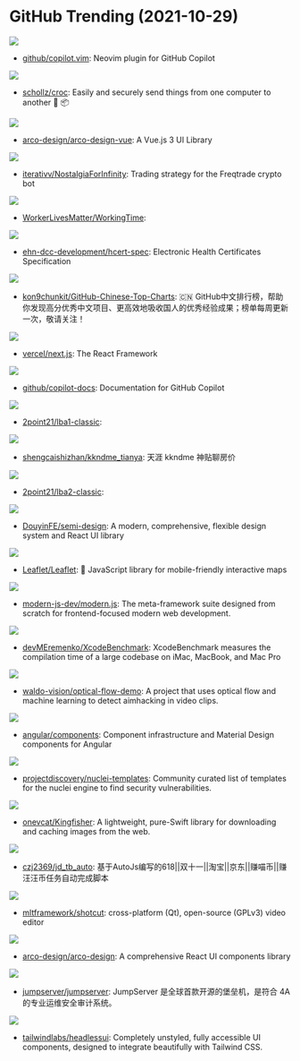 # GitHub Trending (2021-10-29)

![](https://img.shields.io/badge/Vim%20script-New%20267-green?style=flat-square&logo=appveyor)
- [github/copilot.vim](https://github.com/github/copilot.vim): Neovim plugin for GitHub Copilot

![](https://img.shields.io/badge/Go-New%2041-green?style=flat-square&logo=appveyor)
- [schollz/croc](https://github.com/schollz/croc): Easily and securely send things from one computer to another 🐊 📦

![](https://img.shields.io/badge/TypeScript-New%2071-green?style=flat-square&logo=appveyor)
- [arco-design/arco-design-vue](https://github.com/arco-design/arco-design-vue): A Vue.js 3 UI Library

![](https://img.shields.io/badge/Python-New%202-green?style=flat-square&logo=appveyor)
- [iterativv/NostalgiaForInfinity](https://github.com/iterativv/NostalgiaForInfinity): Trading strategy for the Freqtrade crypto bot

![](https://img.shields.io/badge/none-New%20213-green?style=flat-square&logo=appveyor)
- [WorkerLivesMatter/WorkingTime](https://github.com/WorkerLivesMatter/WorkingTime): 

![](https://img.shields.io/badge/Makefile-New%2015-green?style=flat-square&logo=appveyor)
- [ehn-dcc-development/hcert-spec](https://github.com/ehn-dcc-development/hcert-spec): Electronic Health Certificates Specification

![](https://img.shields.io/badge/Java-New%20124-green?style=flat-square&logo=appveyor)
- [kon9chunkit/GitHub-Chinese-Top-Charts](https://github.com/kon9chunkit/GitHub-Chinese-Top-Charts): 🇨🇳 GitHub中文排行榜，帮助你发现高分优秀中文项目、更高效地吸收国人的优秀经验成果；榜单每周更新一次，敬请关注！

![](https://img.shields.io/badge/JavaScript-New%20244-green?style=flat-square&logo=appveyor)
- [vercel/next.js](https://github.com/vercel/next.js): The React Framework

![](https://img.shields.io/badge/Python-New%20657-green?style=flat-square&logo=appveyor)
- [github/copilot-docs](https://github.com/github/copilot-docs): Documentation for GitHub Copilot

![](https://img.shields.io/badge/Assembly-New%2063-green?style=flat-square&logo=appveyor)
- [2point21/lba1-classic](https://github.com/2point21/lba1-classic): 

![](https://img.shields.io/badge/none-New%2072-green?style=flat-square&logo=appveyor)
- [shengcaishizhan/kkndme_tianya](https://github.com/shengcaishizhan/kkndme_tianya): 天涯 kkndme 神贴聊房价

![](https://img.shields.io/badge/Assembly-New%2059-green?style=flat-square&logo=appveyor)
- [2point21/lba2-classic](https://github.com/2point21/lba2-classic): 

![](https://img.shields.io/badge/TypeScript-New%20570-green?style=flat-square&logo=appveyor)
- [DouyinFE/semi-design](https://github.com/DouyinFE/semi-design): A modern, comprehensive, flexible design system and React UI library

![](https://img.shields.io/badge/JavaScript-New%2030-green?style=flat-square&logo=appveyor)
- [Leaflet/Leaflet](https://github.com/Leaflet/Leaflet): 🍃 JavaScript library for mobile-friendly interactive maps

![](https://img.shields.io/badge/TypeScript-New%20301-green?style=flat-square&logo=appveyor)
- [modern-js-dev/modern.js](https://github.com/modern-js-dev/modern.js): The meta-framework suite designed from scratch for frontend-focused modern web development.

![](https://img.shields.io/badge/Swift-New%2093-green?style=flat-square&logo=appveyor)
- [devMEremenko/XcodeBenchmark](https://github.com/devMEremenko/XcodeBenchmark): XcodeBenchmark measures the compilation time of a large codebase on iMac, MacBook, and Mac Pro

![](https://img.shields.io/badge/Python-New%2083-green?style=flat-square&logo=appveyor)
- [waldo-vision/optical-flow-demo](https://github.com/waldo-vision/optical-flow-demo): A project that uses optical flow and machine learning to detect aimhacking in video clips.

![](https://img.shields.io/badge/TypeScript-New%205-green?style=flat-square&logo=appveyor)
- [angular/components](https://github.com/angular/components): Component infrastructure and Material Design components for Angular

![](https://img.shields.io/badge/Python-New%2015-green?style=flat-square&logo=appveyor)
- [projectdiscovery/nuclei-templates](https://github.com/projectdiscovery/nuclei-templates): Community curated list of templates for the nuclei engine to find security vulnerabilities.

![](https://img.shields.io/badge/Swift-New%206-green?style=flat-square&logo=appveyor)
- [onevcat/Kingfisher](https://github.com/onevcat/Kingfisher): A lightweight, pure-Swift library for downloading and caching images from the web.

![](https://img.shields.io/badge/JavaScript-New%20132-green?style=flat-square&logo=appveyor)
- [czj2369/jd_tb_auto](https://github.com/czj2369/jd_tb_auto): 基于AutoJs编写的618||双十一||淘宝||京东||赚喵币||赚汪汪币任务自动完成脚本

![](https://img.shields.io/badge/C%2B%2B-New%2034-green?style=flat-square&logo=appveyor)
- [mltframework/shotcut](https://github.com/mltframework/shotcut): cross-platform (Qt), open-source (GPLv3) video editor

![](https://img.shields.io/badge/TypeScript-New%20347-green?style=flat-square&logo=appveyor)
- [arco-design/arco-design](https://github.com/arco-design/arco-design): A comprehensive React UI components library

![](https://img.shields.io/badge/Python-New%2018-green?style=flat-square&logo=appveyor)
- [jumpserver/jumpserver](https://github.com/jumpserver/jumpserver): JumpServer 是全球首款开源的堡垒机，是符合 4A 的专业运维安全审计系统。

![](https://img.shields.io/badge/TypeScript-New%2020-green?style=flat-square&logo=appveyor)
- [tailwindlabs/headlessui](https://github.com/tailwindlabs/headlessui): Completely unstyled, fully accessible UI components, designed to integrate beautifully with Tailwind CSS.

